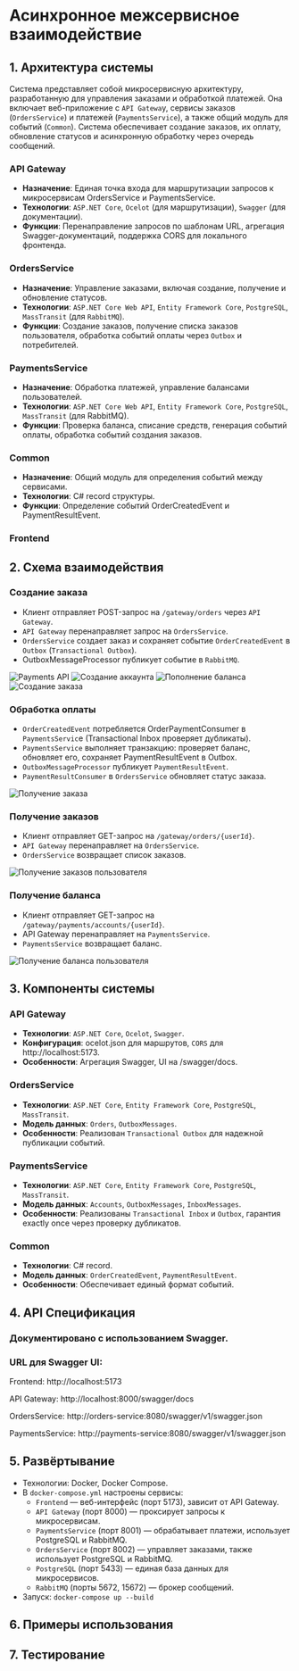 # Асинхронное межсервисное взаимодействие

## 1. Архитектура системы

Система представляет собой микросервисную архитектуру, разработанную для управления заказами и обработкой платежей. Она включает веб-приложение с `API Gatewa`y, сервисы заказов (`OrdersService`) и платежей (`PaymentsService`), а также общий модуль для событий (`Common`). Система обеспечивает создание заказов, их оплату, обновление статусов и асинхронную обработку через очередь сообщений.

### API Gateway

-   **Назначение**: Единая точка входа для маршрутизации запросов к микросервисам OrdersService и PaymentsService.
-   **Технологии**: `ASP.NET Core`, `Ocelot` (для маршрутизации), `Swagger` (для документации).
-   **Функции**: Перенаправление запросов по шаблонам URL, агрегация Swagger-документаций, поддержка CORS для локального фронтенда.

### OrdersService

-   **Назначение**: Управление заказами, включая создание, получение и обновление статусов.
-   **Технологии**: `ASP.NET Core Web API`, `Entity Framework Core`, `PostgreSQL`, `MassTransit` (для `RabbitMQ`).
-   **Функции**: Создание заказов, получение списка заказов пользователя, обработка событий оплаты через `Outbox` и потребителей.

### PaymentsService

-   **Назначение**: Обработка платежей, управление балансами пользователей.
-   **Технологии**: `ASP.NET Core Web API`, `Entity Framework Core`, `PostgreSQL`, `MassTransit` (для RabbitMQ).
-   **Функции**: Проверка баланса, списание средств, генерация событий оплаты, обработка событий создания заказов.

### Common

-   **Назначение**: Общий модуль для определения событий между сервисами.
-   **Технологии**: C# record структуры.
-   **Функции**: Определение событий OrderCreatedEvent и PaymentResultEvent.

### Frontend

## 2. Схема взаимодействия

### Создание заказа

-   Клиент отправляет POST-запрос на `/gateway/orders` через `API Gateway`.
-   `API Gateway` перенаправляет запрос на `OrdersService`.
-   `OrdersService` создает заказ и сохраняет событие `OrderCreatedEvent` в `Outbox` (`Transactional Outbox`).
-   OutboxMessageProcessor публикует событие в `RabbitMQ`.

![Payments API](Images/img1.png)
![Создание аккаунта](Images/img2.png)
![Пополнение баланса](Images/img3.png)
![Создание заказа](Images/img4.png)

### Обработка оплаты

-   `OrderCreatedEvent` потребляется OrderPaymentConsumer в `PaymentsServic`e (Transactional Inbox проверяет дубликаты).
-   `PaymentsService` выполняет транзакцию: проверяет баланс, обновляет его, сохраняет PaymentResultEvent в Outbox.
-   `OutboxMessageProcessor` публикует `PaymentResultEvent`.
-   `PaymentResultConsumer` в `OrdersService` обновляет статус заказа.

![Получение заказа](Images/img5.png)

### Получение заказов

-   Клиент отправляет GET-запрос на `/gateway/orders/{userId}`.
-   `API Gateway` перенаправляет на `OrdersService`.
-   `OrdersService` возвращает список заказов.

![Получение заказов пользователя](Images/img6.png)

### Получение баланса

-   Клиент отправляет GET-запрос на `/gateway/payments/accounts/{userId}`.
-   API Gateway перенаправляет на `PaymentsService`.
-   `PaymentsService` возвращает баланс.

![Получение баланса пользователя](Images/img7.png)

## 3. Компоненты системы

### API Gateway

-   **Технологии**: `ASP.NET Core`, `Ocelot`, `Swagger`.
-   **Конфигурация**: ocelot.json для маршрутов, `CORS` для http://localhost:5173.
-   **Особенности**: Агрегация Swagger, UI на /swagger/docs.

### OrdersService

-   **Технологии**: `ASP.NET Core`, `Entity Framework Core`, `PostgreSQL`, `MassTransit`.
-   **Модель данных**: `Orders`, `OutboxMessages`.
-   **Особенности**: Реализован `Transactional Outbox` для надежной публикации событий.

### PaymentsService

-   **Технологии**: `ASP.NET Core`, `Entity Framework Core`, `PostgreSQL`, `MassTransit`.
-   **Модель данных**: `Accounts`, `OutboxMessages`, `InboxMessages`.
-   **Особенности**: Реализованы `Transactional Inbox` и `Outbox`, гарантия exactly once через проверку дубликатов.

### Common

-   **Технологии**: C# record.
-   **Модель данных**: `OrderCreatedEvent`, `PaymentResultEvent`.
-   **Особенности**: Обеспечивает единый формат событий.

## 4. API Спецификация

### Документировано с использованием Swagger.

### URL для Swagger UI:

Frontend: http://localhost:5173

API Gateway: http://localhost:8000/swagger/docs

OrdersService: http://orders-service:8080/swagger/v1/swagger.json

PaymentsService: http://payments-service:8080/swagger/v1/swagger.json

## 5. Развёртывание

-   Технологии: Docker, Docker Compose.
-   В `docker-compose.yml` настроены сервисы:
    -   `Frontend` — веб-интерфейс (порт 5173), зависит от API Gateway.
    -   `API Gateway` (порт 8000) — проксирует запросы к микросервисам.
    -   `PaymentsService` (порт 8001) — обрабатывает платежи, использует PostgreSQL и RabbitMQ.
    -   `OrdersService` (порт 8002) — управляет заказами, также использует PostgreSQL и RabbitMQ.
    -   `PostgreSQL` (порт 5433) — единая база данных для микросервисов.
    -   `RabbitMQ` (порты 5672, 15672) — брокер сообщений.
-   Запуск: `docker-compose up --build`

## 6. Примеры использования

## 7. Тестирование
